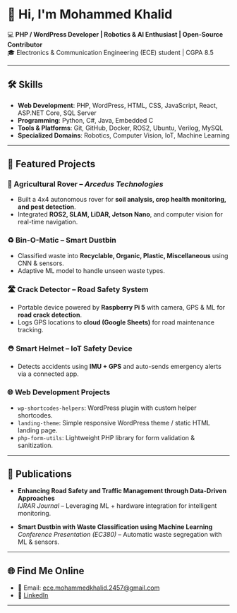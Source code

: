 # 👋 Hi, I'm Mohammed Khalid  

💻 **PHP / WordPress Developer | Robotics & AI Enthusiast | Open-Source Contributor**  
🎓 Electronics & Communication Engineering (ECE) student | CGPA 8.5  

---

## 🛠 Skills  

- **Web Development**: PHP, WordPress, HTML, CSS, JavaScript, React, ASP.NET Core, SQL Server  
- **Programming**: Python, C#, Java, Embedded C  
- **Tools & Platforms**: Git, GitHub, Docker, ROS2, Ubuntu, Verilog, MySQL  
- **Specialized Domains**: Robotics, Computer Vision, IoT, Machine Learning  

---

## 🚀 Featured Projects  

### 🌱 Agricultural Rover – *Arcedus Technologies*  
- Built a 4x4 autonomous rover for **soil analysis, crop health monitoring, and pest detection**.  
- Integrated **ROS2, SLAM, LiDAR, Jetson Nano**, and computer vision for real-time navigation.  

### ♻️ Bin-O-Matic – Smart Dustbin  
- Classified waste into **Recyclable, Organic, Plastic, Miscellaneous** using CNN & sensors.  
- Adaptive ML model to handle unseen waste types.  

### 🛣️ Crack Detector – Road Safety System  
- Portable device powered by **Raspberry Pi 5** with camera, GPS & ML for **road crack detection**.  
- Logs GPS locations to **cloud (Google Sheets)** for road maintenance tracking.  

### ⛑️ Smart Helmet – IoT Safety Device  
- Detects accidents using **IMU + GPS** and auto-sends emergency alerts via a connected app.  

### 🌐 Web Development Projects  
- `wp-shortcodes-helpers`: WordPress plugin with custom helper shortcodes.  
- `landing-theme`: Simple responsive WordPress theme / static HTML landing page.  
- `php-form-utils`: Lightweight PHP library for form validation & sanitization.  

---

## 📜 Publications  

- **Enhancing Road Safety and Traffic Management through Data-Driven Approaches**  
  *IJRAR Journal* – Leveraging ML + hardware integration for intelligent monitoring.  

- **Smart Dustbin with Waste Classification using Machine Learning**  
  *Conference Presentation (EC380)* – Automatic waste segregation with ML & sensors.  

---

## 🌐 Find Me Online  

- 📧 Email: ece.mohammedkhalid.2457@gmail.com  
- 💼 [LinkedIn](https://linkedin.com/in/khalid-mohammed-aa23122aa)  

---
